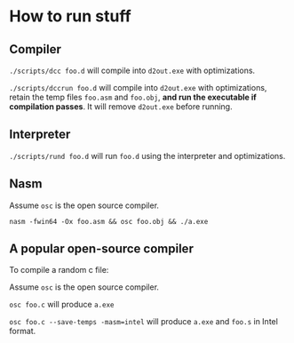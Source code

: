 # How to run stuff

## Compiler

`./scripts/dcc foo.d` will compile into `d2out.exe` with optimizations.

`./scripts/dccrun foo.d` will compile into `d2out.exe` with optimizations, 
retain the temp files `foo.asm` and `foo.obj`, **and run the executable if
compilation passes**. It will remove `d2out.exe` before running.


## Interpreter

`./scripts/rund foo.d` will run `foo.d` using the interpreter and optimizations.


## Nasm

Assume `osc` is the open source compiler.

`nasm -fwin64 -Ox foo.asm && osc foo.obj && ./a.exe`


## A popular open-source compiler

To compile a random c file:

Assume `osc` is the open source compiler.

`osc foo.c` will produce `a.exe`

`osc foo.c --save-temps -masm=intel` will produce `a.exe` and
`foo.s` in Intel format.
